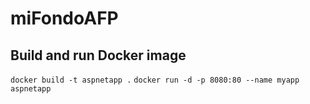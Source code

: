 # miFondoAFP

## Build and run Docker image
`docker build -t aspnetapp .`
`docker run -d -p 8080:80 --name myapp aspnetapp`